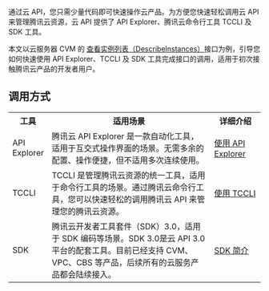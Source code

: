 
通过云 API，您只需少量代码即可快速操作云产品。为方便您快速轻松调用云 API 来管理腾讯云资源，云 API 提供了 API Explorer、腾讯云命令行工具 TCCLI 及 SDK 工具。

本文以云服务器 CVM 的 [查看实例列表（DescribeInstances）](https://cloud.tencent.com/document/product/213/15728)接口为例，引导您如何快速使用 API Explorer、TCCLI 及 SDK 工具完成接口的调用，适用于初次接触腾讯云产品的开发者用户。


## 调用方式
<table>
<tr>
<th style="width:12%">工具</th>
<th>适用场景</th>
<th style="width:20%">详细介绍</th>
</tr>
<tr>
<td>API Explorer</td>
<td>腾讯云 API Explorer 是一款自动化工具，适用于互交式操作界面的场景。无需多余的配置、操作便捷，但不适用多次连续使用。</td>
<td><a href="">使用 API Explorer</a></td>
</tr>
<tr>
<td>TCCLI</td>
<td>TCCLI 是管理腾讯云资源的统一工具，适用于命令行工具的场景。通过腾讯云命令行工具，您可以快速轻松的调用腾讯云 API 来管理您的腾讯云资源。</td>
<td><a href="https://cloud.tencent.com/document/product/1278/46705">使用 TCCLI</a></td>
</tr>
<tr>
<td>SDK</td>
<td>腾讯云开发者工具套件（SDK）3.0，适用于 SDK 编码等场景。SDK 3.0是云 API 3.0平台的配套工具。目前已经支持 CVM、VPC、CBS 等产品，后续所有的云服务产品都会陆续接入。</td>
<td><a href="https://cloud.tencent.com/document/sdk/Description">SDK 简介</a></td>
</tr>
</table>

